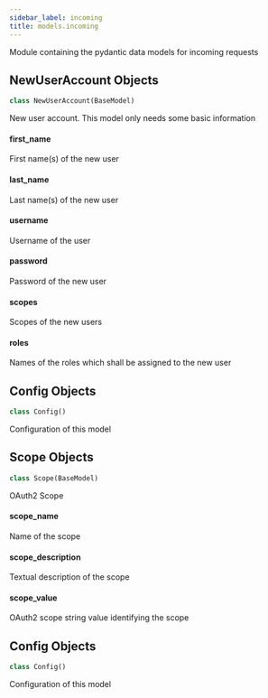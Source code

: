 ```yaml
---
sidebar_label: incoming
title: models.incoming
---
```


Module containing the pydantic data models for incoming requests


## NewUserAccount Objects

```python
class NewUserAccount(BaseModel)
```

New user account. This model only needs some basic information


#### first\_name

First name(s) of the new user


#### last\_name

Last name(s) of the new user


#### username

Username of the user


#### password

Password of the new user


#### scopes

Scopes of the new users


#### roles

Names of the roles which shall be assigned to the new user


## Config Objects

```python
class Config()
```

Configuration of this model


## Scope Objects

```python
class Scope(BaseModel)
```

OAuth2 Scope


#### scope\_name

Name of the scope


#### scope\_description

Textual description of the scope


#### scope\_value

OAuth2 scope string value identifying the scope


## Config Objects

```python
class Config()
```

Configuration of this model


